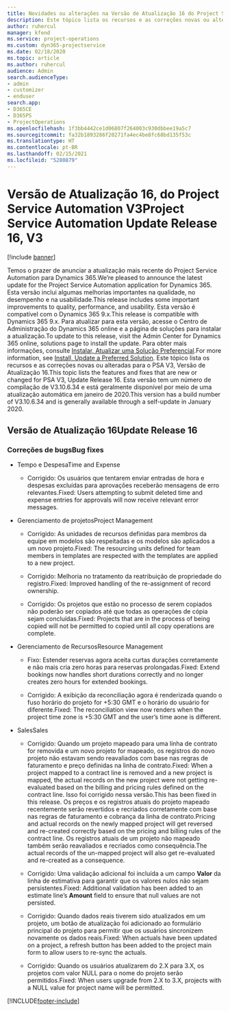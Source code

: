 ```yaml
---
title: Novidades ou alterações na Versão de Atualização 16 do Project Service Automation V3
description: Este tópico lista os recursos e as correções novas ou alteradas disponíveis na Versão de Atualização 16 do Project Service Automation V3.
author: ruhercul
manager: kfend
ms.service: project-operations
ms.custom: dyn365-projectservice
ms.date: 02/18/2020
ms.topic: article
ms.author: ruhercul
audience: Admin
search.audienceType:
- admin
- customizer
- enduser
search.app:
- D365CE
- D365PS
- ProjectOperations
ms.openlocfilehash: 1f3bb4442ce1d06807f264003c930dbbee19a5c7
ms.sourcegitcommit: fa32b1893286f20271fa4ec4be8fc68bd135f53c
ms.translationtype: HT
ms.contentlocale: pt-BR
ms.lasthandoff: 02/15/2021
ms.locfileid: "5280879"
---
```

# <a name="project-service-automation-update-release-16-v3"></a><span data-ttu-id="bd0dc-103">Versão de Atualização 16, do Project Service Automation V3</span><span class="sxs-lookup"><span data-stu-id="bd0dc-103">Project Service Automation Update Release 16, V3</span></span>

[!include [banner](../includes/psa-now-project-operations.md)]

<span data-ttu-id="bd0dc-104">Temos o prazer de anunciar a atualização mais recente do Project Service Automation para Dynamics 365.</span><span class="sxs-lookup"><span data-stu-id="bd0dc-104">We’re pleased to announce the latest update for the Project Service Automation application for Dynamics 365.</span></span> <span data-ttu-id="bd0dc-105">Esta versão inclui algumas melhorias importantes na qualidade, no desempenho e na usabilidade.</span><span class="sxs-lookup"><span data-stu-id="bd0dc-105">This release includes some important improvements to quality, performance, and usability.</span></span>  <span data-ttu-id="bd0dc-106">Esta versão é compatível com o Dynamics 365 9.x.</span><span class="sxs-lookup"><span data-stu-id="bd0dc-106">This release is compatible with Dynamics 365 9.x.</span></span> <span data-ttu-id="bd0dc-107">Para atualizar para esta versão, acesse o Centro de Administração do Dynamics 365 online e a página de soluções para instalar a atualização.</span><span class="sxs-lookup"><span data-stu-id="bd0dc-107">To update to this release, visit the Admin Center for Dynamics 365 online, solutions page to install the update.</span></span> <span data-ttu-id="bd0dc-108">Para obter mais informações, consulte [Instalar, Atualizar uma Solução Preferencial](https://docs.microsoft.com/dynamics365/project-service/upgrade-psa-home-page).</span><span class="sxs-lookup"><span data-stu-id="bd0dc-108">For more information, see [Install, Update a Preferred Solution](https://docs.microsoft.com/dynamics365/project-service/upgrade-psa-home-page).</span></span>
<span data-ttu-id="bd0dc-109">Este tópico lista os recursos e as correções novas ou alteradas para o PSA V3, Versão de Atualização 16.</span><span class="sxs-lookup"><span data-stu-id="bd0dc-109">This topic lists the features and fixes that are new or changed for PSA V3, Update Release 16.</span></span> <span data-ttu-id="bd0dc-110">Esta versão tem um número de compilação de V3.10.6.34 e está geralmente disponível por meio de uma atualização automática em janeiro de 2020.</span><span class="sxs-lookup"><span data-stu-id="bd0dc-110">This version has a build number of V3.10.6.34 and is generally available through a self-update in January 2020.</span></span>


## <a name="update-release-16"></a><span data-ttu-id="bd0dc-111">Versão de Atualização 16</span><span class="sxs-lookup"><span data-stu-id="bd0dc-111">Update Release 16</span></span>

### <a name="bug-fixes"></a><span data-ttu-id="bd0dc-112">Correções de bugs</span><span class="sxs-lookup"><span data-stu-id="bd0dc-112">Bug fixes</span></span>

-   <span data-ttu-id="bd0dc-113">Tempo e Despesa</span><span class="sxs-lookup"><span data-stu-id="bd0dc-113">Time and Expense</span></span>

    -   <span data-ttu-id="bd0dc-114">Corrigido: Os usuários que tentarem enviar entradas de hora e despesas excluídas para aprovações receberão mensagens de erro relevantes.</span><span class="sxs-lookup"><span data-stu-id="bd0dc-114">Fixed: Users attempting to submit deleted time and expense entries for approvals will now receive relevant error messages.</span></span>

-   <span data-ttu-id="bd0dc-115">Gerenciamento de projetos</span><span class="sxs-lookup"><span data-stu-id="bd0dc-115">Project Management</span></span>

    -   <span data-ttu-id="bd0dc-116">Corrigido: As unidades de recursos definidas para membros da equipe em modelos são respeitadas e os modelos são aplicados a um novo projeto.</span><span class="sxs-lookup"><span data-stu-id="bd0dc-116">Fixed: The resourcing units defined for team members in templates are respected with the templates are applied to a new project.</span></span>

    -   <span data-ttu-id="bd0dc-117">Corrigido: Melhoria no tratamento da reatribuição de propriedade do registro.</span><span class="sxs-lookup"><span data-stu-id="bd0dc-117">Fixed: Improved handling of the re-assignment of record ownership.</span></span>

    -   <span data-ttu-id="bd0dc-118">Corrigido: Os projetos que estão no processo de serem copiados não poderão ser copiados até que todas as operações de cópia sejam concluídas.</span><span class="sxs-lookup"><span data-stu-id="bd0dc-118">Fixed: Projects that are in the process of being copied will not be permitted to copied until all copy operations are complete.</span></span>

-   <span data-ttu-id="bd0dc-119">Gerenciamento de Recursos</span><span class="sxs-lookup"><span data-stu-id="bd0dc-119">Resource Management</span></span>

    -   <span data-ttu-id="bd0dc-120">Fixo: Estender reservas agora aceita curtas durações corretamente e não mais cria zero horas para reservas prolongadas.</span><span class="sxs-lookup"><span data-stu-id="bd0dc-120">Fixed: Extend bookings now handles short durations correctly and no longer creates zero hours for extended bookings.</span></span>

    -   <span data-ttu-id="bd0dc-121">Corrigido: A exibição da reconciliação agora é renderizada quando o fuso horário do projeto for +5:30 GMT e o horário do usuário for diferente.</span><span class="sxs-lookup"><span data-stu-id="bd0dc-121">Fixed: The reconciliation view now renders when the project time zone is +5:30 GMT and the user’s time aone is different.</span></span>

-   <span data-ttu-id="bd0dc-122">Sales</span><span class="sxs-lookup"><span data-stu-id="bd0dc-122">Sales</span></span>

    -   <span data-ttu-id="bd0dc-123">Corrigido: Quando um projeto mapeado para uma linha de contrato for removida e um novo projeto for mapeado, os registros do novo projeto não estavam sendo reavaliados com base nas regras de faturamento e preço definidas na linha de contrato.</span><span class="sxs-lookup"><span data-stu-id="bd0dc-123">Fixed: When a project mapped to a contract line is removed and a new project is mapped, the actual records on the new project were not getting re-evaluated based on the billing and pricing rules defined on the contract line.</span></span> <span data-ttu-id="bd0dc-124">Isso foi corrigido nessa versão.</span><span class="sxs-lookup"><span data-stu-id="bd0dc-124">This has been fixed in this release.</span></span> <span data-ttu-id="bd0dc-125">Os preços e os registros atuais do projeto mapeado recentemente serão revertidos e recriados corretamente com base nas regras de faturamento e cobrança da linha de contrato.</span><span class="sxs-lookup"><span data-stu-id="bd0dc-125">Pricing and actual records on the newly mapped project will get reversed and re-created correctly based on the pricing and billing rules of the contract line.</span></span> <span data-ttu-id="bd0dc-126">Os registros atuais de um projeto não mapeado também serão reavaliados e recriados como consequência.</span><span class="sxs-lookup"><span data-stu-id="bd0dc-126">The actual records of the un-mapped project will also get re-evaluated and re-created as a consequence.</span></span>

    -   <span data-ttu-id="bd0dc-127">Corrigido: Uma validação adicional foi incluída a um campo **Valor** da linha de estimativa para garantir que os valores nulos não sejam persistentes.</span><span class="sxs-lookup"><span data-stu-id="bd0dc-127">Fixed: Additional validation has been added to an estimate line’s **Amount** field to ensure that null values are not persisted.</span></span>

    -   <span data-ttu-id="bd0dc-128">Corrigido: Quando dados reais tiverem sido atualizados em um projeto, um botão de atualização foi adicionado ao formulário principal do projeto para permitir que os usuários sincronizem novamente os dados reais.</span><span class="sxs-lookup"><span data-stu-id="bd0dc-128">Fixed: When actuals have been updated on a project, a refresh button has been added to the project main form to allow users to re-sync the actuals.</span></span>

    -   <span data-ttu-id="bd0dc-129">Corrigido: Quando os usuários atualizarem do 2.X para 3.X, os projetos com valor NULL para o nome do projeto serão permitidos.</span><span class="sxs-lookup"><span data-stu-id="bd0dc-129">Fixed: When users upgrade from 2.X to 3.X, projects with a NULL value for project name will be permitted.</span></span>



[!INCLUDE[footer-include](../includes/footer-banner.md)]
